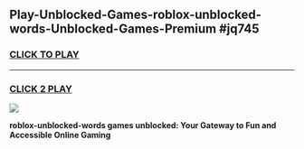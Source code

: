 
## Play-Unblocked-Games-roblox-unblocked-words-Unblocked-Games-Premium #jq745
<h3>
<a href="https://premium.freeplayer.one?title=roblox-unblocked-words&ref=12M">CLICK TO PLAY</a></h3>
<hr>

<h3>
<a href="https://premium.freeplayer.one?title=roblox-unblocked-words&ref=12M">CLICK 2 PLAY</a>
  
</h3>

<a href="https://premium.freeplayer.one?title=roblox-unblocked-words&ref=12M"><img src="https://clearcache.store/games.png"></a>


**roblox-unblocked-words games unblocked: Your Gateway to Fun and Accessible Online Gaming**
